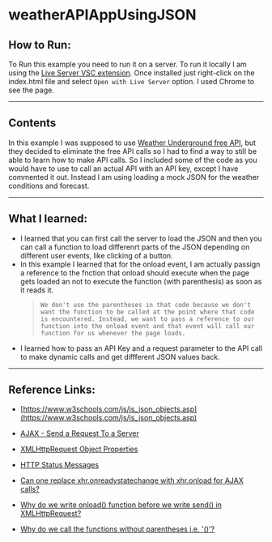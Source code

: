 # weatherAPIAppUsingJSON
## How to Run: 
To Run this example you need to run it on a server. To run it locally I am using the [Live Server VSC extension](https://ritwickdey.github.io/vscode-live-server/). Once installed just right-click on the index.html file and select ``` Open with Live Server ``` option. I used Chrome to see the page. 

---
## Contents
In this example I was supposed to use [Weather Underground free API](https://www.wunderground.com/weather/api), but they decided to eliminate the free API calls so I had to find a way to still be able to learn how to make API calls. So I included some of the code as you would have to use to call an actual API with an API key, except I have commented it out. Instead I am using loading a mock JSON for the weather conditions and forecast.

---
## What I learned: 
- I learned that you can first call the server to load the JSON and then you can call a function to load differenrt parts of the JSON depending on different user events, like clicking of a button.
- In this example I learned that for the onload event, I am actually passign a reference to the fnction that onload should execute when the page gets loaded an not to execute the function (with parenthesis) as soon as it reads it. 
    > `We don't use the parentheses in that code because we don't want the function to be called at the point where that code is encountered. Instead, we want to pass a reference to our function into the onload event and that event will call our function for us whenever the page loads.`
- I learned how to pass an API Key and a request parameter to the API call to make dynamic calls and get diffferent JSON values back. 

--- 
## Reference Links:
- [https://www.w3schools.com/js/js_json_objects.asp](https://www.w3schools.com/js/js_json_objects.asp)

- [AJAX - Send a Request To a Server](https://www.w3schools.com/xml/ajax_xmlhttprequest_send.asp)

- [XMLHttpRequest Object Properties](https://www.w3schools.com/xml/ajax_xmlhttprequest_create.asp)

- [HTTP Status Messages](https://www.w3schools.com/tags/ref_httpmessages.asp)

- [Can one replace xhr.onreadystatechange with xhr.onload for AJAX calls?](https://stackoverflow.com/questions/14946291/can-one-replace-xhr-onreadystatechange-with-xhr-onload-for-ajax-calls)

- [Why do we write onload() function before we write send() in XMLHttpRequest?](https://stackoverflow.com/questions/45346547/why-do-we-write-onload-function-before-we-write-send-in-xmlhttprequest)

- [Why do we call the functions without parentheses i.e. '()'?](https://teamtreehouse.com/community/why-do-we-call-the-functions-without-parentheses-ie)